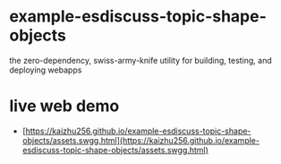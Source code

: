 # example-esdiscuss-topic-shape-objects
the zero-dependency, swiss-army-knife utility for building, testing, and deploying webapps

# live web demo
- [https://kaizhu256.github.io/example-esdiscuss-topic-shape-objects/assets.swgg.html](https://kaizhu256.github.io/example-esdiscuss-topic-shape-objects/assets.swgg.html)
